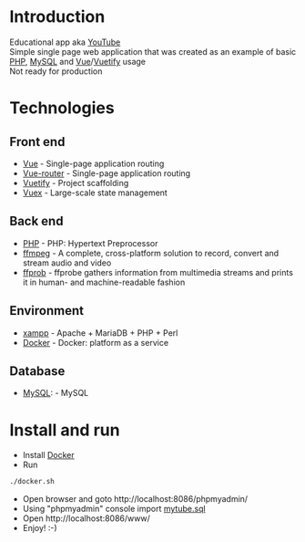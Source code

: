 # Introduction

Educational app aka [YouTube]  
Simple single page web application that was created as an example of basic [PHP], [MySQL] and [Vue]/[Vuetify] usage  
Not ready for production

[YouTube]: https://youtube.com/

# Technologies

## Front end

 - [Vue] - Single-page application routing
 - [Vue-router] - Single-page application routing
 - [Vuetify] - Project scaffolding
 - [Vuex] - Large-scale state management

[Vue]: https://vuejs.org/
[Vue-router]: https://github.com/vuejs/vue-router
[Vuetify]: https://vuetifyjs.com/en/
[Vuex]: https://github.com/vuejs/vuex

## Back end

 - [PHP] - PHP: Hypertext Preprocessor
 - [ffmpeg] - A complete, cross-platform solution to record, convert and stream audio and video
 - [ffprob] - ffprobe gathers information from multimedia streams and prints it in human- and machine-readable fashion
 
[ffmpeg]: https://ffmpeg.org/
[ffprob]: https://ffmpeg.org/ffprobe.html

[PHP]: https://www.php.net/

## Environment

 - [xampp] - Apache + MariaDB + PHP + Perl
 - [Docker] - Docker: platform as a service

[xampp]: https://www.apachefriends.org/index.html
[Docker]: https://www.docker.com/

## Database

 - [MySQL]: - MySQL
 
 [MySQL]: https://www.mysql.com/

# Install and run

 - Install [Docker]
 - Run
```sh
./docker.sh
```
  - Open browser and goto http://localhost:8086/phpmyadmin/
  - Using "phpmyadmin" console import [mytube.sql]
  - Open http://localhost:8086/www/
  - Enjoy! :-)

[mytube.sql]: https://github.com/andrewpavlov/mtube/blob/master/mytube.sql